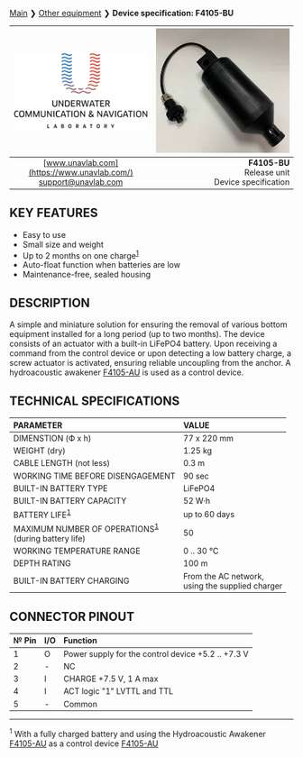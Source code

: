 [Main](/README) ❯ [Other equipment](/underwater_bespoke_systems_en) ❯ **Device specification: F4105-BU**

<div style="page-break-after: always;"></div>

| ![logo](/documentation/sm_logo.png) | ![F4105-BU](/documentation/F4105_BU.png) |
| :---: | ---: |
| [www.unavlab.com](https://www.unavlab.com/) <br/> [support@unavlab.com](mailto:support@unavlab.com) | **F4105-BU** <br/> Release unit <br/> Device specification |

## KEY FEATURES

* Easy to use
* Small size and weight
* Up to 2 months on one charge<sup>[1](#footnote1)</sup>
* Auto-float function when batteries are low
* Maintenance-free, sealed housing

## DESCRIPTION

A simple and miniature solution for ensuring the removal of various bottom equipment installed for a long period (up to two months).
The device consists of an actuator with a built-in LiFePO4 battery.
Upon receiving a command from the control device or upon detecting a low battery charge, a screw actuator is activated, ensuring reliable uncoupling from the anchor.
A hydroacoustic awakener [F4105-AU](F4105_AU_Specification_en.md) is used as a control device.
  
<div style="page-break-after: always;"></div>

## TECHNICAL SPECIFICATIONS

| PARAMETER | VALUE |
| :--- | :--- |
| DIMENSTION (Ф х h)| 77 x 220 mm |
| WEIGHT (dry) | 1.25 kg |
| CABLE LENGTH (not less) | 0.3 m |
| WORKING TIME BEFORE DISENGAGEMENT | 90 sec |
| BUILT-IN BATTERY TYPE | LiFePO4 |
| BUILT-IN BATTERY CAPACITY | 52 W·h | 
| BATTERY LIFE<sup>[1](#footnote1)</sup> | up to 60 days  |
| MAXIMUM NUMBER OF OPERATIONS<sup>[1](#footnote1)</sup> <br/> (during battery life) | 50 |
| WORKING TEMPERATURE RANGE | 0 .. 30 °С |
| DEPTH RATING | 100 m |
| BUILT-IN BATTERY CHARGING | From the AC network, <br/> using the supplied charger |

## CONNECTOR PINOUT

| № Pin | I/O | Function |
| :--- | :--- | :--- |
| 1 | O | Power supply for the control device +5.2 .. +7.3 V |
| 2 | - | NC |
| 3 | I | СHARGE +7.5 V, 1 А max |
| 4 | I | ACT logic "1" LVTTL and TTL |
| 5 | - | Common |

<div style="page-break-after: always;"></div>

________________
<a name="footnote1"><sup>1</sup></a> With a fully charged battery and using the Hydroacoustic Awakener [F4105-AU](F4105_AU_Specification_en.md) as a control device [F4105-AU](F4105_AU_Specification_en.md)  

<div style="page-break-after: always;"></div>
